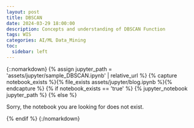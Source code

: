 ```yaml
---
layout: post
title: DBSCAN
date: 2024-03-29 18:00:00
description: Concepts and understanding of DBSCAN Function
tags: WIS
categories: AI/ML Data_Mining
toc:
  sidebar: left
---
```


{::nomarkdown}
{% assign jupyter_path = 'assets/jupyter/sample_DBSCAN.ipynb' | relative_url %}
{% capture notebook_exists %}{% file_exists assets/jupyter/blog.ipynb %}{% endcapture %}
{% if notebook_exists == 'true' %}
{% jupyter_notebook jupyter_path %}
{% else %}

  <p>Sorry, the notebook you are looking for does not exist.</p>
{% endif %}
{:/nomarkdown}

